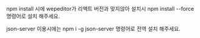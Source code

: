 npm install 시에 wepeditor가 리액트 버전과 맞지않아
설치시 npm install --force 명령어로 설치 해주세요.

json-server 이용시에는
npm i -g json-server 명령어로 전역 설치 해주세요.